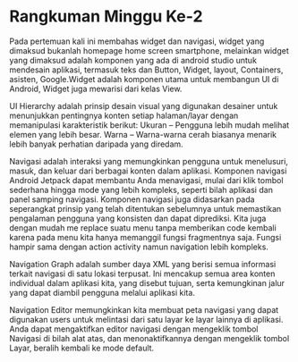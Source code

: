 # Rangkuman Minggu Ke-2
Pada pertemuan kali ini membahas widget dan navigasi, widget yang dimaksud bukanlah homepage home screen smartphone, melainkan widget yang dimaksud adalah komponen yang ada di android studio untuk mendesain aplikasi, termasuk teks dan Button, Widget, layout, Containers, asisten, Google.Widget adalah komponen utama untuk membangun UI di Android, Widget juga mewarisi dari kelas View.

UI Hierarchy adalah prinsip desain visual yang digunakan desainer untuk menunjukkan pentingnya konten setiap halaman/layar dengan memanipulasi karakteristik berikut: Ukuran – Pengguna lebih mudah melihat elemen yang lebih besar. Warna – Warna-warna cerah biasanya menarik lebih banyak perhatian daripada yang diredam.


Navigasi adalah interaksi yang memungkinkan pengguna untuk menelusuri, masuk, dan keluar dari berbagai konten dalam aplikasi. Komponen navigasi Android Jetpack dapat membantu Anda menavigasi, mulai dari klik tombol sederhana hingga mode yang lebih kompleks, seperti bilah aplikasi dan panel samping navigasi. Komponen navigasi juga didasarkan pada seperangkat prinsip yang telah ditentukan sebelumnya untuk memastikan pengalaman pengguna yang konsisten dan dapat diprediksi. Kita juga dengan mudah me replace suatu menu tanpa memberikan code kembali karena pada menu kita hanya memanggil fungsi fragmentnya saja. Fungsi hampir sama dengan action activity namun navigation lebih kompleks.

Navigation Graph adalah sumber daya XML yang berisi semua informasi terkait navigasi di satu lokasi terpusat. Ini mencakup semua area konten individual dalam aplikasi kita, yang disebut tujuan, serta kemungkinan jalur yang dapat diambil pengguna melalui aplikasi kita.

Navigation Editor memungkinkan kita membuat peta navigasi yang dapat digunakan users untuk melintasi dari satu layar ke layar lainnya di aplikasi. Anda dapat mengaktifkan editor navigasi dengan mengeklik tombol Navigasi di bilah alat atas, dan menonaktifkannya dengan mengeklik tombol Layar, beralih kembali ke mode default.

